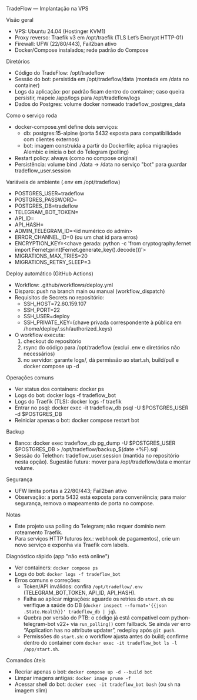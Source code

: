 TradeFlow — Implantação na VPS

Visão geral
- VPS: Ubuntu 24.04 (Hostinger KVM1)
- Proxy reverso: Traefik v3 em /opt/traefik (TLS Let’s Encrypt HTTP‑01)
- Firewall: UFW (22/80/443), Fail2ban ativo
- Docker/Compose instalados; rede padrão do Compose

Diretórios
- Código do TradeFlow: /opt/tradeflow
- Sessão do bot: persistida em /opt/tradeflow/data (montada em /data no container)
- Logs da aplicação: por padrão ficam dentro do container; caso queira persistir, mapeie /app/logs para /opt/tradeflow/logs
- Dados do Postgres: volume docker nomeado tradeflow_postgres_data

Como o serviço roda
- docker-compose.yml define dois serviços:
  - db: postgres:15-alpine (porta 5432 exposta para compatibilidade com clientes externos)
  - bot: imagem construída a partir do Dockerfile; aplica migrações Alembic e inicia o bot do Telegram (polling)
- Restart policy: always (como no compose original)
- Persistência: volume bind ./data -> /data no serviço "bot" para guardar tradeflow_user.session

Variáveis de ambiente (.env em /opt/tradeflow)
- POSTGRES_USER=tradeflow
- POSTGRES_PASSWORD=<senha-forte>
- POSTGRES_DB=tradeflow
- TELEGRAM_BOT_TOKEN=<token do bot>
- API_ID=<api id do Telegram>
- API_HASH=<api hash>
- ADMIN_TELEGRAM_ID=<id numérico do admin>
- ERROR_CHANNEL_ID=0 (ou um chat id para erros)
- ENCRYPTION_KEY=<chave gerada: python -c 'from cryptography.fernet import Fernet;print(Fernet.generate_key().decode())'>
- MIGRATIONS_MAX_TRIES=20
- MIGRATIONS_RETRY_SLEEP=3

Deploy automático (GitHub Actions)
- Workflow: .github/workflows/deploy.yml
- Disparo: push na branch main ou manual (workflow_dispatch)
- Requisitos de Secrets no repositório:
  - SSH_HOST=72.60.159.107
  - SSH_PORT=22
  - SSH_USER=deploy
  - SSH_PRIVATE_KEY=(chave privada correspondente à pública em /home/deploy/.ssh/authorized_keys)
- O workflow executa:
  1) checkout do repositório
  2) rsync do código para /opt/tradeflow (exclui .env e diretórios não necessários)
  3) no servidor: garante logs/, dá permissão ao start.sh, build/pull e docker compose up -d

Operações comuns
- Ver status dos containers: docker ps
- Logs do bot: docker logs -f tradeflow_bot
- Logs do Traefik (TLS): docker logs -f traefik
- Entrar no psql: docker exec -it tradeflow_db psql -U $POSTGRES_USER -d $POSTGRES_DB
- Reiniciar apenas o bot: docker compose restart bot

Backup
- Banco: docker exec tradeflow_db pg_dump -U $POSTGRES_USER $POSTGRES_DB > /opt/tradeflow/backup_$(date +%F).sql
- Sessão do Telethon: tradeflow_user.session (mantida no repositório nesta opção). Sugestão futura: mover para /opt/tradeflow/data e montar volume.

Segurança
- UFW limita portas a 22/80/443; Fail2ban ativo
- Observação: a porta 5432 está exposta para conveniência; para maior segurança, remova o mapeamento de porta no compose.

Notas
- Este projeto usa polling do Telegram; não requer domínio nem roteamento Traefik.
- Para serviços HTTP futuros (ex.: webhook de pagamentos), crie um novo serviço e exponha via Traefik com labels.

Diagnóstico rápido (app "não está online")
- Ver containers: `docker compose ps`
- Logs do bot: `docker logs -f tradeflow_bot`
- Erros comuns e correções:
  - Token/API inválidos: confira `/opt/tradeflow/.env` (TELEGRAM_BOT_TOKEN, API_ID, API_HASH).
  - Falha ao aplicar migrações: aguarde os retries do `start.sh` ou verifique a saúde do DB (`docker inspect --format='{{json .State.Health}}' tradeflow_db | jq`).
  - Quebra por versão do PTB: o código já está compatível com python-telegram-bot v22+ via `run_polling()` com fallback. Se ainda ver erro “Application has no attribute updater”, redeploy após `git push`.
  - Permissões do `start.sh`: o workflow ajusta antes do build; confirme dentro do container com `docker exec -it tradeflow_bot ls -l /app/start.sh`.

Comandos úteis
- Recriar apenas o bot: `docker compose up -d --build bot`
- Limpar imagens antigas: `docker image prune -f`
- Acessar shell do bot: `docker exec -it tradeflow_bot bash` (ou `sh` na imagem slim)

